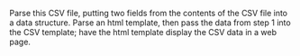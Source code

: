 Parse this CSV file, putting two fields from the contents of the CSV file into a data structure.
Parse an html template, then pass the data from step 1 into the CSV template; have the html template display the CSV data in a web page.